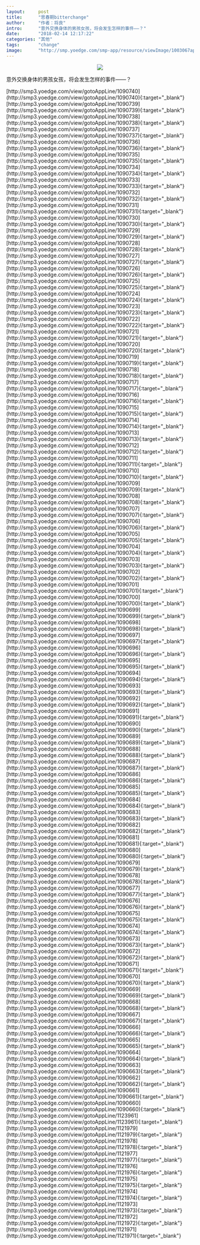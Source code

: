 ```yaml
---
layout:     post
title:      "思春期bitterchange"
author:     "作者：将良"
intro:      "意外交换身体的男孩女孩，将会发生怎样的事件——？"
date:       "2018-02-14 12:17:22"
categories: "其他"
tags:       "change"
image:      "http://smp.yoedge.com/smp-app/resource/viewImage/1003067appline.png"
---
```

<div style="text-align: center">
<p><img src="http://smp.yoedge.com/smp-app/resource/viewImage/1003067appline.png"/></p>
</div>
<p class="post-meta">
<span>意外交换身体的男孩女孩，将会发生怎样的事件——？</span>
</p>
[http://smp3.yoedge.com/view/gotoAppLine/1090740](http://smp3.yoedge.com/view/gotoAppLine/1090740){:target="_blank"}
[http://smp3.yoedge.com/view/gotoAppLine/1090739](http://smp3.yoedge.com/view/gotoAppLine/1090739){:target="_blank"}
[http://smp3.yoedge.com/view/gotoAppLine/1090738](http://smp3.yoedge.com/view/gotoAppLine/1090738){:target="_blank"}
[http://smp3.yoedge.com/view/gotoAppLine/1090737](http://smp3.yoedge.com/view/gotoAppLine/1090737){:target="_blank"}
[http://smp3.yoedge.com/view/gotoAppLine/1090736](http://smp3.yoedge.com/view/gotoAppLine/1090736){:target="_blank"}
[http://smp3.yoedge.com/view/gotoAppLine/1090735](http://smp3.yoedge.com/view/gotoAppLine/1090735){:target="_blank"}
[http://smp3.yoedge.com/view/gotoAppLine/1090734](http://smp3.yoedge.com/view/gotoAppLine/1090734){:target="_blank"}
[http://smp3.yoedge.com/view/gotoAppLine/1090733](http://smp3.yoedge.com/view/gotoAppLine/1090733){:target="_blank"}
[http://smp3.yoedge.com/view/gotoAppLine/1090732](http://smp3.yoedge.com/view/gotoAppLine/1090732){:target="_blank"}
[http://smp3.yoedge.com/view/gotoAppLine/1090731](http://smp3.yoedge.com/view/gotoAppLine/1090731){:target="_blank"}
[http://smp3.yoedge.com/view/gotoAppLine/1090730](http://smp3.yoedge.com/view/gotoAppLine/1090730){:target="_blank"}
[http://smp3.yoedge.com/view/gotoAppLine/1090729](http://smp3.yoedge.com/view/gotoAppLine/1090729){:target="_blank"}
[http://smp3.yoedge.com/view/gotoAppLine/1090728](http://smp3.yoedge.com/view/gotoAppLine/1090728){:target="_blank"}
[http://smp3.yoedge.com/view/gotoAppLine/1090727](http://smp3.yoedge.com/view/gotoAppLine/1090727){:target="_blank"}
[http://smp3.yoedge.com/view/gotoAppLine/1090726](http://smp3.yoedge.com/view/gotoAppLine/1090726){:target="_blank"}
[http://smp3.yoedge.com/view/gotoAppLine/1090725](http://smp3.yoedge.com/view/gotoAppLine/1090725){:target="_blank"}
[http://smp3.yoedge.com/view/gotoAppLine/1090724](http://smp3.yoedge.com/view/gotoAppLine/1090724){:target="_blank"}
[http://smp3.yoedge.com/view/gotoAppLine/1090723](http://smp3.yoedge.com/view/gotoAppLine/1090723){:target="_blank"}
[http://smp3.yoedge.com/view/gotoAppLine/1090722](http://smp3.yoedge.com/view/gotoAppLine/1090722){:target="_blank"}
[http://smp3.yoedge.com/view/gotoAppLine/1090721](http://smp3.yoedge.com/view/gotoAppLine/1090721){:target="_blank"}
[http://smp3.yoedge.com/view/gotoAppLine/1090720](http://smp3.yoedge.com/view/gotoAppLine/1090720){:target="_blank"}
[http://smp3.yoedge.com/view/gotoAppLine/1090719](http://smp3.yoedge.com/view/gotoAppLine/1090719){:target="_blank"}
[http://smp3.yoedge.com/view/gotoAppLine/1090718](http://smp3.yoedge.com/view/gotoAppLine/1090718){:target="_blank"}
[http://smp3.yoedge.com/view/gotoAppLine/1090717](http://smp3.yoedge.com/view/gotoAppLine/1090717){:target="_blank"}
[http://smp3.yoedge.com/view/gotoAppLine/1090716](http://smp3.yoedge.com/view/gotoAppLine/1090716){:target="_blank"}
[http://smp3.yoedge.com/view/gotoAppLine/1090715](http://smp3.yoedge.com/view/gotoAppLine/1090715){:target="_blank"}
[http://smp3.yoedge.com/view/gotoAppLine/1090714](http://smp3.yoedge.com/view/gotoAppLine/1090714){:target="_blank"}
[http://smp3.yoedge.com/view/gotoAppLine/1090713](http://smp3.yoedge.com/view/gotoAppLine/1090713){:target="_blank"}
[http://smp3.yoedge.com/view/gotoAppLine/1090712](http://smp3.yoedge.com/view/gotoAppLine/1090712){:target="_blank"}
[http://smp3.yoedge.com/view/gotoAppLine/1090711](http://smp3.yoedge.com/view/gotoAppLine/1090711){:target="_blank"}
[http://smp3.yoedge.com/view/gotoAppLine/1090710](http://smp3.yoedge.com/view/gotoAppLine/1090710){:target="_blank"}
[http://smp3.yoedge.com/view/gotoAppLine/1090709](http://smp3.yoedge.com/view/gotoAppLine/1090709){:target="_blank"}
[http://smp3.yoedge.com/view/gotoAppLine/1090708](http://smp3.yoedge.com/view/gotoAppLine/1090708){:target="_blank"}
[http://smp3.yoedge.com/view/gotoAppLine/1090707](http://smp3.yoedge.com/view/gotoAppLine/1090707){:target="_blank"}
[http://smp3.yoedge.com/view/gotoAppLine/1090706](http://smp3.yoedge.com/view/gotoAppLine/1090706){:target="_blank"}
[http://smp3.yoedge.com/view/gotoAppLine/1090705](http://smp3.yoedge.com/view/gotoAppLine/1090705){:target="_blank"}
[http://smp3.yoedge.com/view/gotoAppLine/1090704](http://smp3.yoedge.com/view/gotoAppLine/1090704){:target="_blank"}
[http://smp3.yoedge.com/view/gotoAppLine/1090703](http://smp3.yoedge.com/view/gotoAppLine/1090703){:target="_blank"}
[http://smp3.yoedge.com/view/gotoAppLine/1090702](http://smp3.yoedge.com/view/gotoAppLine/1090702){:target="_blank"}
[http://smp3.yoedge.com/view/gotoAppLine/1090701](http://smp3.yoedge.com/view/gotoAppLine/1090701){:target="_blank"}
[http://smp3.yoedge.com/view/gotoAppLine/1090700](http://smp3.yoedge.com/view/gotoAppLine/1090700){:target="_blank"}
[http://smp3.yoedge.com/view/gotoAppLine/1090699](http://smp3.yoedge.com/view/gotoAppLine/1090699){:target="_blank"}
[http://smp3.yoedge.com/view/gotoAppLine/1090698](http://smp3.yoedge.com/view/gotoAppLine/1090698){:target="_blank"}
[http://smp3.yoedge.com/view/gotoAppLine/1090697](http://smp3.yoedge.com/view/gotoAppLine/1090697){:target="_blank"}
[http://smp3.yoedge.com/view/gotoAppLine/1090696](http://smp3.yoedge.com/view/gotoAppLine/1090696){:target="_blank"}
[http://smp3.yoedge.com/view/gotoAppLine/1090695](http://smp3.yoedge.com/view/gotoAppLine/1090695){:target="_blank"}
[http://smp3.yoedge.com/view/gotoAppLine/1090694](http://smp3.yoedge.com/view/gotoAppLine/1090694){:target="_blank"}
[http://smp3.yoedge.com/view/gotoAppLine/1090693](http://smp3.yoedge.com/view/gotoAppLine/1090693){:target="_blank"}
[http://smp3.yoedge.com/view/gotoAppLine/1090692](http://smp3.yoedge.com/view/gotoAppLine/1090692){:target="_blank"}
[http://smp3.yoedge.com/view/gotoAppLine/1090691](http://smp3.yoedge.com/view/gotoAppLine/1090691){:target="_blank"}
[http://smp3.yoedge.com/view/gotoAppLine/1090690](http://smp3.yoedge.com/view/gotoAppLine/1090690){:target="_blank"}
[http://smp3.yoedge.com/view/gotoAppLine/1090689](http://smp3.yoedge.com/view/gotoAppLine/1090689){:target="_blank"}
[http://smp3.yoedge.com/view/gotoAppLine/1090688](http://smp3.yoedge.com/view/gotoAppLine/1090688){:target="_blank"}
[http://smp3.yoedge.com/view/gotoAppLine/1090687](http://smp3.yoedge.com/view/gotoAppLine/1090687){:target="_blank"}
[http://smp3.yoedge.com/view/gotoAppLine/1090686](http://smp3.yoedge.com/view/gotoAppLine/1090686){:target="_blank"}
[http://smp3.yoedge.com/view/gotoAppLine/1090685](http://smp3.yoedge.com/view/gotoAppLine/1090685){:target="_blank"}
[http://smp3.yoedge.com/view/gotoAppLine/1090684](http://smp3.yoedge.com/view/gotoAppLine/1090684){:target="_blank"}
[http://smp3.yoedge.com/view/gotoAppLine/1090683](http://smp3.yoedge.com/view/gotoAppLine/1090683){:target="_blank"}
[http://smp3.yoedge.com/view/gotoAppLine/1090682](http://smp3.yoedge.com/view/gotoAppLine/1090682){:target="_blank"}
[http://smp3.yoedge.com/view/gotoAppLine/1090681](http://smp3.yoedge.com/view/gotoAppLine/1090681){:target="_blank"}
[http://smp3.yoedge.com/view/gotoAppLine/1090680](http://smp3.yoedge.com/view/gotoAppLine/1090680){:target="_blank"}
[http://smp3.yoedge.com/view/gotoAppLine/1090679](http://smp3.yoedge.com/view/gotoAppLine/1090679){:target="_blank"}
[http://smp3.yoedge.com/view/gotoAppLine/1090678](http://smp3.yoedge.com/view/gotoAppLine/1090678){:target="_blank"}
[http://smp3.yoedge.com/view/gotoAppLine/1090677](http://smp3.yoedge.com/view/gotoAppLine/1090677){:target="_blank"}
[http://smp3.yoedge.com/view/gotoAppLine/1090676](http://smp3.yoedge.com/view/gotoAppLine/1090676){:target="_blank"}
[http://smp3.yoedge.com/view/gotoAppLine/1090675](http://smp3.yoedge.com/view/gotoAppLine/1090675){:target="_blank"}
[http://smp3.yoedge.com/view/gotoAppLine/1090674](http://smp3.yoedge.com/view/gotoAppLine/1090674){:target="_blank"}
[http://smp3.yoedge.com/view/gotoAppLine/1090673](http://smp3.yoedge.com/view/gotoAppLine/1090673){:target="_blank"}
[http://smp3.yoedge.com/view/gotoAppLine/1090672](http://smp3.yoedge.com/view/gotoAppLine/1090672){:target="_blank"}
[http://smp3.yoedge.com/view/gotoAppLine/1090671](http://smp3.yoedge.com/view/gotoAppLine/1090671){:target="_blank"}
[http://smp3.yoedge.com/view/gotoAppLine/1090670](http://smp3.yoedge.com/view/gotoAppLine/1090670){:target="_blank"}
[http://smp3.yoedge.com/view/gotoAppLine/1090669](http://smp3.yoedge.com/view/gotoAppLine/1090669){:target="_blank"}
[http://smp3.yoedge.com/view/gotoAppLine/1090668](http://smp3.yoedge.com/view/gotoAppLine/1090668){:target="_blank"}
[http://smp3.yoedge.com/view/gotoAppLine/1090667](http://smp3.yoedge.com/view/gotoAppLine/1090667){:target="_blank"}
[http://smp3.yoedge.com/view/gotoAppLine/1090666](http://smp3.yoedge.com/view/gotoAppLine/1090666){:target="_blank"}
[http://smp3.yoedge.com/view/gotoAppLine/1090665](http://smp3.yoedge.com/view/gotoAppLine/1090665){:target="_blank"}
[http://smp3.yoedge.com/view/gotoAppLine/1090664](http://smp3.yoedge.com/view/gotoAppLine/1090664){:target="_blank"}
[http://smp3.yoedge.com/view/gotoAppLine/1090663](http://smp3.yoedge.com/view/gotoAppLine/1090663){:target="_blank"}
[http://smp3.yoedge.com/view/gotoAppLine/1090662](http://smp3.yoedge.com/view/gotoAppLine/1090662){:target="_blank"}
[http://smp3.yoedge.com/view/gotoAppLine/1090661](http://smp3.yoedge.com/view/gotoAppLine/1090661){:target="_blank"}
[http://smp3.yoedge.com/view/gotoAppLine/1090660](http://smp3.yoedge.com/view/gotoAppLine/1090660){:target="_blank"}
[http://smp3.yoedge.com/view/gotoAppLine/1123961](http://smp3.yoedge.com/view/gotoAppLine/1123961){:target="_blank"}
[http://smp3.yoedge.com/view/gotoAppLine/1121979](http://smp3.yoedge.com/view/gotoAppLine/1121979){:target="_blank"}
[http://smp3.yoedge.com/view/gotoAppLine/1121978](http://smp3.yoedge.com/view/gotoAppLine/1121978){:target="_blank"}
[http://smp3.yoedge.com/view/gotoAppLine/1121977](http://smp3.yoedge.com/view/gotoAppLine/1121977){:target="_blank"}
[http://smp3.yoedge.com/view/gotoAppLine/1121976](http://smp3.yoedge.com/view/gotoAppLine/1121976){:target="_blank"}
[http://smp3.yoedge.com/view/gotoAppLine/1121975](http://smp3.yoedge.com/view/gotoAppLine/1121975){:target="_blank"}
[http://smp3.yoedge.com/view/gotoAppLine/1121974](http://smp3.yoedge.com/view/gotoAppLine/1121974){:target="_blank"}
[http://smp3.yoedge.com/view/gotoAppLine/1121973](http://smp3.yoedge.com/view/gotoAppLine/1121973){:target="_blank"}
[http://smp3.yoedge.com/view/gotoAppLine/1121972](http://smp3.yoedge.com/view/gotoAppLine/1121972){:target="_blank"}
[http://smp3.yoedge.com/view/gotoAppLine/1121971](http://smp3.yoedge.com/view/gotoAppLine/1121971){:target="_blank"}


